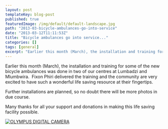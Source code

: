 ```yaml
---
layout: post
templateKey: blog-post
published: true
featuredImage: /img/default/default-landscape.jpg
path: "2013-03-bicycle-ambulances-go-into-service"
date: "2013-03-12T11:11:53Z"
title: "Bicycle ambulances go into service..."
categories: []
tags: [general]
excerpt: "Earlier this month (March), the installation and training for some of the new bicycle ambulances wa..."
---
```


Earlier this month (March), the installation and training for some of the new bicycle ambulances was done in two of our centres at Lumbadzi and Mlumbwira.  Fixon Phiri delivered the training and the community are very excited to have such a wonderful life saving resource at their fingertips.

Further installations are planned, so no doubt there will be more photos in due course.

Many thanks for all your support and donations in making this life saving facility possible.

[![OLYMPUS DIGITAL CAMERA](https://f000.backblazeb2.com/file/avm-wp-uploads/2013/03/P5130036.jpg)](https://f000.backblazeb2.com/file/avm-wp-uploads/2013/03/P5130036.jpg)
